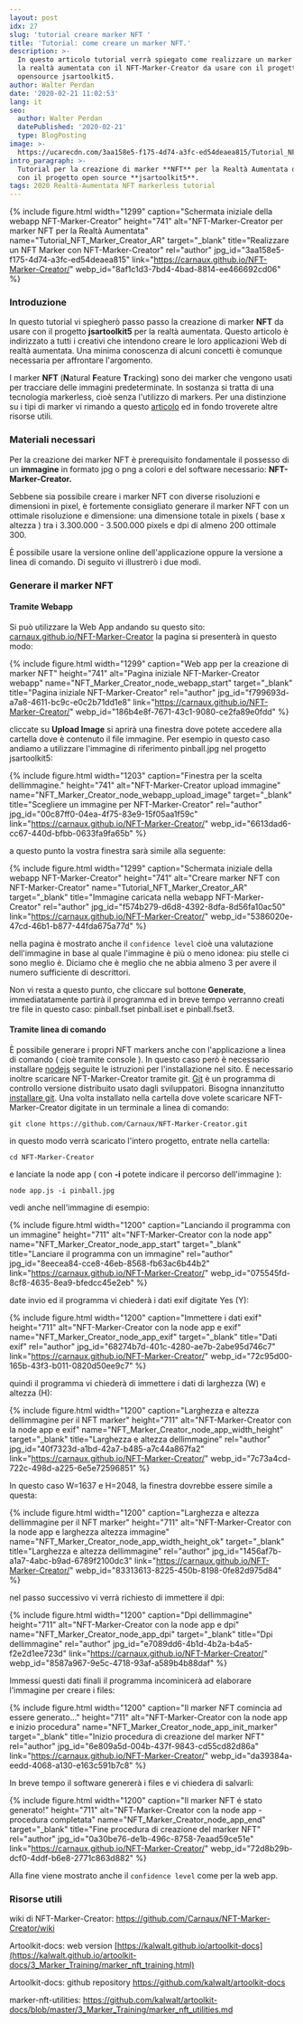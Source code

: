 ```yaml
---
layout: post
idx: 27
slug: 'tutorial creare marker NFT '
title: 'Tutorial: come creare un marker NFT.'
description: >-
  In questo articolo tutorial verrà spiegato come realizzare un marker NFT per
  la realtà aumentata con il NFT-Marker-Creator da usare con il progetto
  opensource jsartoolkit5.
author: Walter Perdan
date: '2020-02-21 11:02:53'
lang: it
seo:
  author: Walter Perdan
  datePublished: '2020-02-21'
  type: BlogPosting
image: >-
  https://ucarecdn.com/3aa158e5-f175-4d74-a3fc-ed54deaea815/Tutorial_NFT_Marker_Creator_AR.jpg
intro_paragraph: >-
  Tutorial per la creazione di marker **NFT** per la Realtà Aumentata da usare
  con il progetto open source **jsartoolkit5**.
tags: 2020 Realtà-Aumentata NFT markerless tutorial
---
```

{% include figure.html width="1299" caption="Schermata iniziale della webapp NFT-Marker-Creator" height="741" alt="NFT-Marker-Creator per marker NFT per la Realtà Aumentata" name="Tutorial_NFT_Marker_Creator_AR" target="_blank" title="Realizzare un NFT Marker con NFT-Marker-Creator" rel="author" jpg_id="3aa158e5-f175-4d74-a3fc-ed54deaea815" link="https://carnaux.github.io/NFT-Marker-Creator/" webp_id="8af1c1d3-7bd4-4bad-8814-ee466692cd06" %}

### Introduzione

In questo tutorial vi spiegherò passo passo la creazione di marker **NFT** da usare con il progetto **jsartoolkit5** per la realtà aumentata. Questo articolo è indirizzato a tutti i creativi che intendono creare le loro applicazioni Web di realtà aumentata. Una minima conoscenza di alcuni concetti è comunque necessaria per affrontare l'argomento.

I marker **NFT** (**N**atural **F**eature **T**racking) sono dei marker che vengono usati per tracciare delle immagini predeterminate. In sostanza si tratta di una tecnologia markerless, cioè senza l'utilizzo di markers. Per una distinzione su i tipi di marker vi rimando a questo [articolo](https://www.kalwaltart.it/blog/2020/01/19/nft-natural-feature-tracking-con-jsartoolkit5/) ed in fondo troverete altre risorse utili.

### Materiali necessari

Per la creazione dei marker NFT è prerequisito fondamentale il possesso di un **immagine** in formato jpg o png a colori e del software necessario: **NFT-Marker-Creator.**

Sebbene sia possibile creare i marker NFT con diverse risoluzioni e dimensioni in pixel, è fortemente consigliato generare il marker NFT con un ottimale risoluzione e dimensione: una dimensione totale in pixels ( base x altezza ) tra i 3.300.000 - 3.500.000 pixels e dpi di almeno 200 ottimale 300.

È possibile usare la versione online dell'applicazione oppure la versione a linea di comando. Di seguito vi illustrerò i due modi.

### Generare il marker NFT

#### Tramite Webapp

Si può utilizzare la Web App andando su questo sito: [carnaux.github.io/NFT-Marker-Creator](https://carnaux.github.io/NFT-Marker-Creator/) la pagina si presenterà in questo modo:

{% include figure.html width="1299" caption="Web app per la creazione di marker NFT" height="741" alt="Pagina iniziale NFT-Marker-Creator webapp" name="NFT_Marker_Creator_node_webapp_start" target="_blank" title="Pagina iniziale NFT-Marker-Creator" rel="author" jpg_id="f799693d-a7a8-4611-bc9c-e0c2b71dd1e8" link="https://carnaux.github.io/NFT-Marker-Creator/" webp_id="186b4e8f-7671-43c1-9080-ce2fa89e0fdd" %}

cliccate su **Upload Image** si aprirà una finestra dove potete accedere alla cartella dove è contenuto il file immagine. Per esempio in questo caso andiamo a utilizzare l'immagine di riferimento pinball.jpg nel progetto jsartoolkit5:

{% include figure.html width="1203" caption="Finestra per la scelta dellimmagine." height="741" alt="NFT-Marker-Creator upload immagine" name="NFT_Marker_Creator_node_webapp_upload_image" target="_blank" title="Scegliere un immagine per NFT-Marker-Creator" rel="author" jpg_id="00c87ff0-04ea-4f75-83e9-15f05aa1f59c" link="https://carnaux.github.io/NFT-Marker-Creator/" webp_id="6613dad6-cc67-440d-bfbb-0633fa9fa65b" %}

a questo punto la vostra finestra sarà simile alla seguente:

{% include figure.html width="1299" caption="Schermata iniziale della webapp NFT-Marker-Creator" height="741" alt="Creare marker NFT con NFT-Marker-Creator" name="Tutorial_NFT_Marker_Creator_AR" target="_blank" title="Immagine caricata nella webapp NFT-Marker-Creator" rel="author" jpg_id="f574b279-d6d8-4392-8dfa-8d56fa10ac50" link="https://carnaux.github.io/NFT-Marker-Creator/" webp_id="5386020e-47cd-46b1-b877-44fda675a77d" %}

nella pagina è mostrato anche il `confidence level` cioè una valutazione dell'immagine in base al quale l'immagine è più o meno idonea: piu stelle ci sono meglio è. Diciamo che è meglio che ne abbia almeno 3 per avere il numero sufficiente di descrittori.

Non vi resta a questo punto, che cliccare sul bottone **Generate**, immediatatamente partirà il programma ed in breve tempo verranno creati tre file in questo caso: pinball.fset pinball.iset e pinball.fset3.

#### Tramite linea di comando

È possibile generare i propri NFT markers anche con l'applicazione a linea di comando ( cioè tramite console ). In questo caso però è necessario installare [nodejs](https://nodejs.org/it/) seguite le istruzioni per l'installazione nel sito. È necessario inoltre scaricare NFT-Marker-Creator tramite git. [Git](https://it.wikipedia.org/wiki/Git_(software)) è un programma di controllo versione distribuito usato dagli sviluppatori. Bisogna innanzitutto [installare git](https://www.html.it/pag/53180/installazione-di-git/). Una volta installato nella cartella dove volete scaricare NFT-Marker-Creator digitate in un terminale a linea di comando:

```
git clone https://github.com/Carnaux/NFT-Marker-Creator.git
```

in questo modo verrà scaricato l'intero progetto, entrate nella cartella:

```
cd NFT-Marker-Creator
```

e lanciate la node app ( con **\-i** potete indicare il percorso dell'immagine ):

```
node app.js -i pinball.jpg
```

vedi anche nell'immagine di esempio:

{% include figure.html width="1200" caption="Lanciando il programma con un immagine" height="711" alt="NFT-Marker-Creator con la node app" name="NFT_Marker_Creator_node_app_start" target="_blank" title="Lanciare il programma con un immagine" rel="author" jpg_id="8eecea84-cce8-46eb-8568-fb63ac6b44b2" link="https://carnaux.github.io/NFT-Marker-Creator/" webp_id="075545fd-8cf8-4635-8ea9-bfedcc45e2eb" %}

date invio ed il programma vi chiederà i dati exif digitate Yes (Y):

{% include figure.html width="1200" caption="Immettere i dati exif" height="711" alt="NFT-Marker-Creator con la node app e exif" name="NFT_Marker_Creator_node_app_exif" target="_blank" title="Dati exif" rel="author" jpg_id="68274b7d-401c-4280-ae7b-2abe95d746c7" link="https://carnaux.github.io/NFT-Marker-Creator/" webp_id="72c95d00-165b-43f3-b011-0820d50ee9c7" %}

 quindi il programma vi chiederà di immettere i dati di larghezza (W) e altezza (H):

{% include figure.html width="1200" caption="Larghezza e altezza dellimmagine per il NFT marker" height="711" alt="NFT-Marker-Creator con la node app e exif" name="NFT_Marker_Creator_node_app_width_height" target="_blank" title="Larghezza e altezza dellimmagine" rel="author" jpg_id="40f7323d-a1bd-42a7-b485-a7c44a867fa2" link="https://carnaux.github.io/NFT-Marker-Creator/" webp_id="7c73a4cd-722c-498d-a225-6e5e72596851" %}

In questo caso W=1637 e H=2048, la finestra dovrebbe essere simile a questa:

{% include figure.html width="1200" caption="Larghezza e altezza dellimmagine per il NFT marker" height="711" alt="NFT-Marker-Creator con la node app e larghezza altezza immagine" name="NFT_Marker_Creator_node_app_width_height_ok" target="_blank" title="Larghezza e altezza dellimmagine" rel="author" jpg_id="1456af7b-a1a7-4abc-b9ad-6789f2100dc3" link="https://carnaux.github.io/NFT-Marker-Creator/" webp_id="83313613-8225-450b-8198-0fe82d975d84" %}

nel passo successivo vi verrà richiesto di immettere il dpi:

{% include figure.html width="1200" caption="Dpi dellimmagine" height="711" alt="NFT-Marker-Creator con la node app e dpi" name="NFT_Marker_Creator_node_app_dpi" target="_blank" title="Dpi dellimmagine" rel="author" jpg_id="e7089dd6-4b1d-4b2a-b4a5-f2e2d1ee723d" link="https://carnaux.github.io/NFT-Marker-Creator/" webp_id="8587a967-9e5c-4718-93af-a589b4b88daf" %}

Immessi questi dati finali il programma incominicerà ad elaborare l'immagine per creare i files:

{% include figure.html width="1200" caption="Il marker NFT comincia ad essere generato..." height="711" alt="NFT-Marker-Creator con la node app e inizio procedura" name="NFT_Marker_Creator_node_app_init_marker" target="_blank" title="Inizio procedura di creazione del marker NFT" rel="author" jpg_id="6e809a5d-004b-437f-9843-cd55cd82d86a" link="https://carnaux.github.io/NFT-Marker-Creator/" webp_id="da39384a-eedd-4068-a130-e163c591b7c8" %}

In breve tempo il software genererà i files e vi chiedera di salvarli:

{% include figure.html width="1200" caption="Il marker NFT é stato generato!" height="711" alt="NFT-Marker-Creator con la node app - procedura completata" name="NFT_Marker_Creator_node_app_end" target="_blank" title="Fine procedura di creazione del marker NFT" rel="author" jpg_id="0a30be76-de1b-496c-8758-7eaad59ce51e" link="https://carnaux.github.io/NFT-Marker-Creator/" webp_id="72d8b29b-dcf0-4ddf-b6e8-2771c863d882" %}

Alla fine viene mostrato anche il `confidence level` come per la web app.

### Risorse utili

wiki di NFT-Marker-Creator: https://github.com/Carnaux/NFT-Marker-Creator/wiki

Artoolkit-docs: web version [https://kalwalt.github.io/artoolkit-docs](https://kalwalt.github.io/artoolkit-docs/3_Marker_Training/marker_nft_training.html)

Artoolkit-docs: github repository <https://github.com/kalwalt/artoolkit-docs>

marker-nft-utilities: <https://github.com/kalwalt/artoolkit-docs/blob/master/3_Marker_Training/marker_nft_utilities.md>
